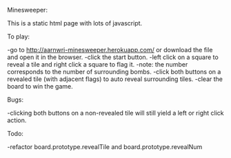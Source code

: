 Minesweeper:

This is a static html page with lots of javascript.

To play:

  -go to http://aarnwri-minesweeper.herokuapp.com/ or download the file and open
   it in the browser.
  -click the start button.
  -left click on a square to reveal a tile and right click a square to flag it.
  -note: the number corresponds to the number of surrounding bombs.
  -click both buttons on a revealed tile (with adjacent flags) to auto reveal
   surrounding tiles.
  -clear the board to win the game.
  
Bugs:

  -clicking both buttons on a non-revealed tile will still yield a left or right
   click action.
   
Todo:

  -refactor board.prototype.revealTile and board.prototype.revealNum